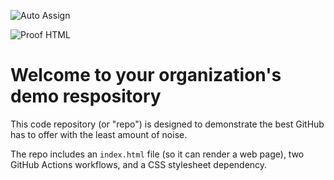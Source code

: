 ![Auto Assign](https://github.com/POEUNJI/demo-repository/actions/workflows/auto-assign.yml/badge.svg)

![Proof HTML](https://github.com/POEUNJI/demo-repository/actions/workflows/proof-html.yml/badge.svg)

# Welcome to your organization's demo respository
This code repository (or "repo") is designed to demonstrate the best GitHub has to offer with the least amount of noise.

The repo includes an `index.html` file (so it can render a web page), two GitHub Actions workflows, and a CSS stylesheet dependency.

